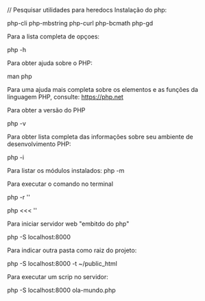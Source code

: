 // Pesquisar utilidades para heredocs
Instalação do php:

php-cli php-mbstring php-curl php-bcmath php-gd



Para a lista completa de opçoes:

php -h

Para obter ajuda sobre o PHP:

man php

Para uma ajuda mais completa sobre os elementos e as funções da linguagem PHP, consulte:
https://php.net

Para obter a versão do PHP

php -v

Para obter lista completa das informações sobre seu ambiente de desenvolvimento PHP:

php -i

Para listar os módulos instalados:
php -m

Para executar o comando no terminal

php -r ''

php <<< '<?php echo "olá, mundo\n"; ?>'


Para iniciar servidor web "embitdo do php"

php -S localhost:8000

Para indicar outra pasta como raiz do projeto:

php -S localhost:8000 -t ~/public_html

Para executar um scrip no servidor:

php -S localhost:8000 ola-mundo.php
